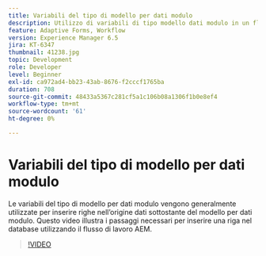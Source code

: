 ```yaml
---
title: Variabili del tipo di modello per dati modulo
description: Utilizzo di variabili di tipo modello dati modulo in un flusso di lavoro AEM.
feature: Adaptive Forms, Workflow
version: Experience Manager 6.5
jira: KT-6347
thumbnail: 41238.jpg
topic: Development
role: Developer
level: Beginner
exl-id: ca972ad4-bb23-43ab-8676-f2cccf1765ba
duration: 708
source-git-commit: 48433a5367c281cf5a1c106b08a1306f1b0e8ef4
workflow-type: tm+mt
source-wordcount: '61'
ht-degree: 0%

---
```


# Variabili del tipo di modello per dati modulo

Le variabili del tipo di modello per dati modulo vengono generalmente utilizzate per inserire righe nell’origine dati sottostante del modello per dati modulo. Questo video illustra i passaggi necessari per inserire una riga nel database utilizzando il flusso di lavoro AEM.



>[!VIDEO](https://video.tv.adobe.com/v/328986?quality=12&learn=on&captions=ita)
